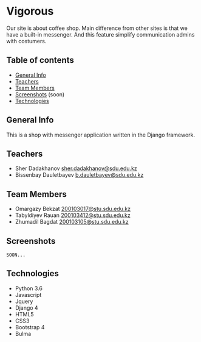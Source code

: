 # Vigorous
Our site is about coffee shop. Main difference from other sites is that we have a built-in messenger. And this feature simplify communication admins with costumers.
## Table of contents

* [General Info](#general-info)
* [Teachers](#teachers)
* [Team Members](#team-members)
* [Screenshots](#screenshots) (soon)
* [Technologies](#technologies)

## General Info

This is a shop with messenger application written in the Django framework.

## Teachers

* Sher Dadakhanov sher.dadakhanov@sdu.edu.kz
* Bissenbay Dauletbayev b.dauletbayev@sdu.edu.kz

## Team Members
* Omargazy Bekzat 200103017@stu.sdu.edu.kz
* Tabyldiyev Rauan 200103412@stu.sdu.edu.kz
* Zhumadil Bagdat 200103105@stu.sdu.edu.kz


## Screenshots

    SOON...


## Technologies

* Python 3.6
* Javascript
* Jquery
* Django 4
* HTML5
* CSS3
* Bootstrap 4
* Bulma

